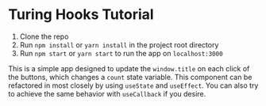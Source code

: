 # Turing Hooks Tutorial

1. Clone the repo
2. Run `npm install` or `yarn install` in the project root directory
3. Run `npm start` or `yarn start` to run the app on `localhost:3000`

This is a simple app designed to update the `window.title` on each click of the buttons, which changes a `count` state variable. This component can be refactored in most closely by using `useState` and `useEffect`. You can also try to achieve the same behavior with `useCallback` if you desire.
